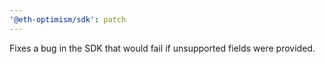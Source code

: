 ```yaml
---
'@eth-optimism/sdk': patch
---
```


Fixes a bug in the SDK that would fail if unsupported fields were provided.
